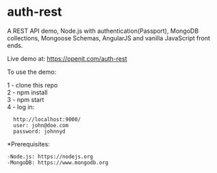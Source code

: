 # auth-rest

A REST API demo, Node.js with authentication(Passport), MongoDB collections, Mongoose Schemas, AngularJS and vanilla JavaScript front ends.

Live demo at: https://openjt.com/auth-rest  

To use the demo:  

1 - clone this repo  
2 - npm install  
3 - npm start  
4 - log in:  

      http://localhost:9000/  
      user: john@doe.com  
	  password: johnnyd  

*Prerequisites: 

    -Node.js: https://nodejs.org
    -MongoDB: https://www.mongodb.org